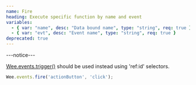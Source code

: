 ```yaml
---
name: Fire
heading: Execute specific function by name and event
variables:
  - { var: "name", desc: "Data bound name", type: "string", req: true }
  - { var: "evt", desc: "Event name", type: "string", req: true }
deprecated: true
---
```


---notice---

[Wee.events.trigger()](#trigger) should be used instead using 'ref:id' selectors.

```javascript
Wee.events.fire('actionButton', 'click');
```